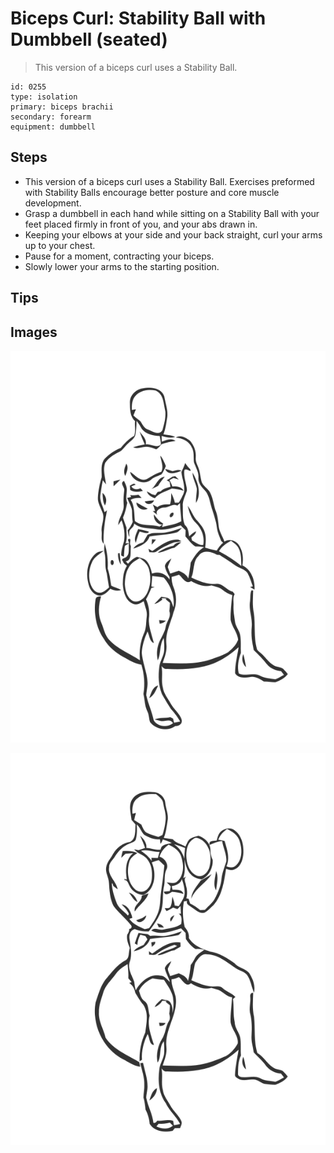 # Biceps Curl: Stability Ball with Dumbbell (seated)
> This version of a biceps curl uses a Stability Ball.

``` 
id: 0255 
type: isolation 
primary: biceps brachii 
secondary: forearm 
equipment: dumbbell 
``` 

## Steps

 - This version of a biceps curl uses a Stability Ball. Exercises preformed with Stability Balls encourage better posture and core muscle development.
 - Grasp a dumbbell in each hand while sitting on a Stability Ball with your feet placed firmly in front of you, and your abs drawn in.
 - Keeping your elbows at your side and your back straight, curl your arms up to your chest.
 - Pause for a moment, contracting your biceps.
 - Slowly lower your arms to the starting position.

## Tips


## Images

![](./../svg/0255-relaxation.svg)

![](./../svg/0255-tension.svg)
